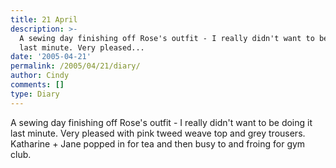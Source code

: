 ```yaml
---
title: 21 April
description: >-
  A sewing day finishing off Rose's outfit - I really didn't want to be doing it
  last minute. Very pleased...
date: '2005-04-21'
permalink: /2005/04/21/diary/
author: Cindy
comments: []
type: Diary
---
```


A sewing day finishing off Rose's outfit - I really didn't want to be doing it last minute. Very pleased with pink tweed weave top and grey trousers. Katharine + Jane popped in for tea and then busy to and froing for gym club.
